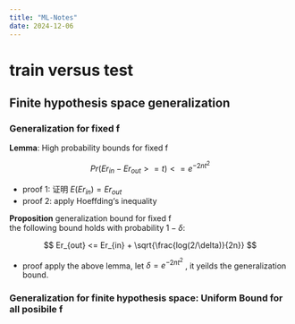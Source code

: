 ```yaml
---
title: "ML-Notes"
date: 2024-12-06
---
```


# train versus test
## Finite hypothesis space generalization
### Generalization for fixed f
**Lemma**: High probability bounds for fixed f  

$$  
Pr(Er_{in}-Er_{out} >= t) <= e^{-2nt^2}  
$$

* proof 1: 证明 $E(Er_{in})=Er_{out}$
* proof 2: apply Hoeffding‘s inequality

**Proposition** generalization bound for fixed f  
the following bound holds with probability $1-\delta$:  

$$  
Er_{out} <= Er_{in} + \sqrt{\frac{log(2/\delta)}{2n}}  
$$  

* proof apply the above lemma, let $\delta = e^{-2nt^2}$ , it yeilds the generalization bound.

### Generalization for finite hypothesis space: Uniform Bound for all posibile f  
